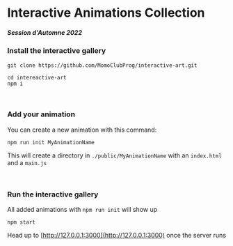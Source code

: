 # Interactive Animations Collection 

##### Session d'Automne 2022

### Install the interactive gallery

```
git clone https://github.com/MomoClubProg/interactive-art.git

cd intereactive-art
npm i
```

<br/>

### Add your animation

You can create a new animation with this command:

```
npm run init MyAnimationName
```

This will create a directory in `./public/MyAnimationName` with an `index.html` and a `main.js`


<br/>

### Run the interactive gallery

All added animations with `npm run init` will show up 

```
npm start
```

Head up to [http://127.0.0.1:3000](http://127.0.0.1:3000) once the server runs